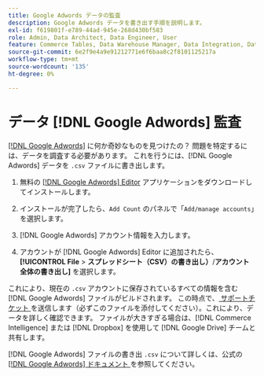 ```yaml
---
title: Google Adwords データの監査
description: Google Adwords データを書き出す手順を説明します。
exl-id: f619801f-e789-44ad-945e-268d430bf583
role: Admin, Data Architect, Data Engineer, User
feature: Commerce Tables, Data Warehouse Manager, Data Integration, Data Import/Export
source-git-commit: 6e2f9e4a9e91212771e6f6baa8c2f8101125217a
workflow-type: tm+mt
source-wordcount: '135'
ht-degree: 0%

---
```


# データ [!DNL Google Adwords] 監査

[[!DNL Google Adwords]](../integrations/google-adwords.md) に何か奇妙なものを見つけたの？ 問題を特定するには、データを調査する必要があります。 これを行うには、[!DNL Google Adwords] データを `.csv` ファイルに書き出します。

1. 無料の [[!DNL Google Adwords] Editor](https://ads.google.com/home/tools/ads-editor/) アプリケーションをダウンロードしてインストールします。

1. インストールが完了したら、`Add Count` のパネルで「`Add/manage accounts`」を選択します。

1. [!DNL Google Adwords] アカウント情報を入力します。

1. アカウントが [!DNL Google Adwords] Editor に追加されたら、**[!UICONTROL File** > **&#x200B; スプレッドシート（CSV）の書き出し） &#x200B;**/**アカウント全体の書き出し]** を選択します。

これにより、現在の `.csv` アカウントに保存されているすべての情報を含む [!DNL Google Adwords] ファイルがビルドされます。 この時点で、[ サポートチケット ](https://experienceleague.adobe.com/docs/commerce-knowledge-base/kb/troubleshooting/miscellaneous/mbi-service-policies.html?lang=ja) を送信します（必ずこのファイルを添付してください）。これにより、データを詳しく確認できます。 ファイルが大きすぎる場合は、[!DNL Commerce Intelligence] または [!DNL Dropbox] を使用して [!DNL Google Drive] チームと共有します。

[!DNL Google Adwords] ファイルの書き出 `.csv` について詳しくは、公式の [[!DNL Google Adwords]  ドキュメント ](https://support.google.com/google-ads/editor/answer/38657?hl=en) を参照してください。
